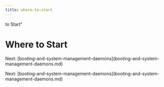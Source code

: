 ```yaml
---
title: where-to-start
---
```


to Start\"

# Where to Start

Next:
\[booting-and-system-management-daemons](booting-and-system-management-daemons.md)

Next:
\[booting-and-system-management-daemons](booting-and-system-management-daemons.md)
